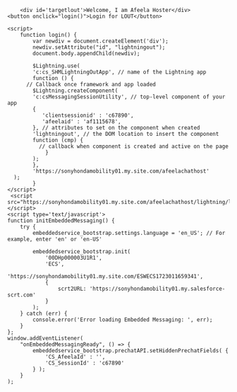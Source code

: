 <html lang="en">
  <head>
    <meta charset="utf-8" />
    <meta name="viewport" content="width=device-width, initial-scale=1" />
  </head>
  <body>
  
        <div id='targetlout'>Welcome, I am Afeela Hoster</div>
	<button onclick="login()">Login for LOUT</button>

    <script>
        function login() {
		    var newdiv = document.createElement('div');
			newdiv.setAttribute("id", "lightningout");		
            document.body.appendChild(newdiv);   
			
			$Lightning.use(
			'c:cs_SHMLightningOutApp', // name of the Lightning app
			function () {
          // Callback once framework and app loaded
			$Lightning.createComponent(
            'c:csMessagingSessionUtility', // top-level component of your app
            {
               'clientsessionid' : 'c67890',
               'afeelaid' : 'af1115678',
            }, // attributes to set on the component when created
            'lightningout', // the DOM location to insert the component
            function (cmp) {
              // callback when component is created and active on the page
				}
			);
			},
            'https://sonyhondamobility01.my.site.com/afeelachathost'
      );
			}
    </script>
     <script src="https://sonyhondamobility01.my.site.com/afeelachathost/lightning/lightning.out.js"></script>
    <script type='text/javascript'>
	function initEmbeddedMessaging() {
		try {
			embeddedservice_bootstrap.settings.language = 'en_US'; // For example, enter 'en' or 'en-US'

			embeddedservice_bootstrap.init(
				'00DHp000003U1R1',
				'ECS',
				'https://sonyhondamobility01.my.site.com/ESWECS1723011659341',
				{
					scrt2URL: 'https://sonyhondamobility01.my.salesforce-scrt.com'
				}
			);
		} catch (err) {
			console.error('Error loading Embedded Messaging: ', err);
		}
	};
	window.addEventListener(
        "onEmbeddedMessagingReady", () => {
            embeddedservice_bootstrap.prechatAPI.setHiddenPrechatFields( {
                'CS_AfeelaId' : '',
				'CS_SessionId' : 'c67890'
            } );
        }
    );
</script>
<script type='text/javascript' src='https://sonyhondamobility01.my.site.com/ESWECS1723011659341/assets/js/bootstrap.min.js' onload='initEmbeddedMessaging()'></script>
  </body>
</html>
